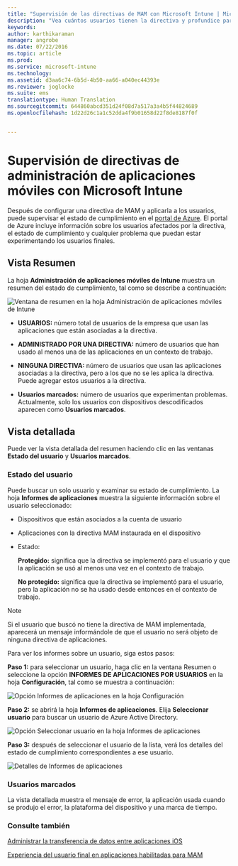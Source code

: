 ```yaml
---
title: "Supervisión de las directivas de MAM con Microsoft Intune | Microsoft Intune"
description: "Vea cuántos usuarios tienen la directiva y profundice para descubrir más detalles."
keywords: 
author: karthikaraman
manager: angrobe
ms.date: 07/22/2016
ms.topic: article
ms.prod: 
ms.service: microsoft-intune
ms.technology: 
ms.assetid: d3aa6c74-6b5d-4b50-aa66-a040ec44393e
ms.reviewer: joglocke
ms.suite: ems
translationtype: Human Translation
ms.sourcegitcommit: 644860abcd351d24f08d7a517a3a4b5f44824689
ms.openlocfilehash: 1d22d26c1a1c52dda4f9b01658d22f8de8187f0f


---
```


# Supervisión de directivas de administración de aplicaciones móviles con Microsoft Intune
Después de configurar una directiva de MAM y aplicarla a los usuarios, puede supervisar el estado de cumplimiento en el [portal de Azure](https://portal.azure.com). El portal de Azure incluye información sobre los usuarios afectados por la directiva, el estado de cumplimiento y cualquier problema que puedan estar experimentando los usuarios finales.
## Vista Resumen
La hoja **Administración de aplicaciones móviles de Intune** muestra un resumen del estado de cumplimiento, tal como se describe a continuación:


![Ventana de resumen en la hoja Administración de aplicaciones móviles de Intune](../media/mam-azure-portal-user-status-summary.png)

-   **USUARIOS:** número total de usuarios de la empresa que usan las aplicaciones que están asociadas a la directiva.

-   **ADMINISTRADO POR UNA DIRECTIVA:** número de usuarios que han usado al menos una de las aplicaciones en un contexto de trabajo.

-   **NINGUNA DIRECTIVA:** número de usuarios que usan las aplicaciones asociadas a la directiva, pero a los que no se les aplica la directiva.  Puede agregar estos usuarios a la directiva.

- **Usuarios marcados:** número de usuarios que experimentan problemas. Actualmente, solo los usuarios con dispositivos descodificados aparecen como **Usuarios marcados**.


## Vista detallada
Puede ver la vista detallada del resumen haciendo clic en las ventanas **Estado del usuario** y **Usuarios marcados**.

### Estado del usuario
Puede buscar un solo usuario y examinar su estado de cumplimiento. La hoja **Informes de aplicaciones** muestra la siguiente información sobre el usuario seleccionado:
- Dispositivos que están asociados a la cuenta de usuario
- Aplicaciones con la directiva MAM instaurada en el dispositivo
- Estado:

  **Protegido:** significa que la directiva se implementó para el usuario y que la aplicación se usó al menos una vez en el contexto de trabajo.

  **No protegido:** significa que la directiva se implementó para el usuario, pero la aplicación no se ha usado desde entonces en el contexto de trabajo.

>[!NOTE]
> Si el usuario que buscó no tiene la directiva de MAM implementada, aparecerá un mensaje informándole de que el usuario no será objeto de ninguna directiva de aplicaciones.

Para ver los informes sobre un usuario, siga estos pasos:

**Paso 1:** para seleccionar un usuario, haga clic en la ventana Resumen o seleccione la opción **INFORMES DE APLICACIONES POR USUARIOS** en la hoja **Configuración**, tal como se muestra a continuación:

![Opción Informes de aplicaciones en la hoja Configuración](../media/mam-azure-portal-app-reporting-by-user-settings-blade.png)

**Paso 2:** se abrirá la hoja **Informes de aplicaciones**. Elija **Seleccionar usuario** para buscar un usuario de Azure Active Directory.

![Opción Seleccionar usuario en la hoja Informes de aplicaciones](../media/mam-azure-portal-app-reporting-select-user.png)

**Paso 3:** después de seleccionar el usuario de la lista, verá los detalles del estado de cumplimiento correspondientes a ese usuario.

![Detalles de Informes de aplicaciones](../media/mam-azure-portal-app-reporting-by-user.png)
### Usuarios marcados
La vista detallada muestra el mensaje de error, la aplicación usada cuando se produjo el error, la plataforma del dispositivo y una marca de tiempo.  

### Consulte también
[Administrar la transferencia de datos entre aplicaciones iOS](manage-data-transfer-between-ios-apps-with-microsoft-intune.md)

[Experiencia del usuario final en aplicaciones habilitadas para MAM](end-user-experience-for-mam-enabled-apps-with-microsoft-intune.md)



<!--HONumber=Jul16_HO4-->


